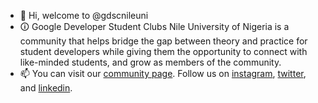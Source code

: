 - 👋 Hi, welcome to @gdscnileuni
- 🛈 Google Developer Student Clubs Nile University of Nigeria is a community that helps bridge the gap between theory and practice for student developers while giving them the opportunity to connect with like-minded students, and grow as members of the community.
- 📫 You can visit our [community page](https://bit.ly/gdsc-nun). Follow us on [instagram](https://instagram.com/gdscnileuni), [twitter](https://twitter.com/gdscnileuni), and [linkedin](https://www.linkedin.com/company/google-developer-student-clubs-nile-university-of-nigeria/).

<!---
gdscnileuni/gdscnileuni is a ✨ special ✨ repository because its `README.md` (this file) appears on your GitHub profile.
You can click the Preview link to take a look at your changes.
--->
